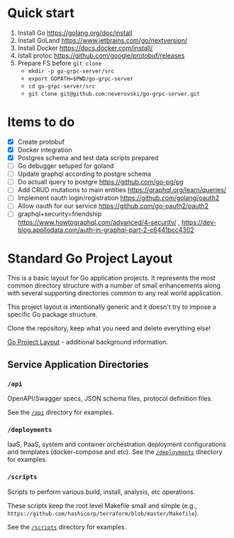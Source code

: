 # Quick start

1. Install Go https://golang.org/doc/install
2. Install GoLand https://www.jetbrains.com/go/nextversion/
3. Install Docker https://docs.docker.com/install/
4. Istall protoc https://github.com/google/protobuf/releases
5. Prepare FS before `git clone`
   - `mkdir -p go-grpc-server/src`
   - `export GOPATH=$PWD/go-grpc-server`
   - `cd go-grpc-server/src`
   - `git clone git@github.com:neverovski/go-grpc-server.git`

# Items to do

 - [X] Create protobuf 
 - [X] Docker integration
 - [X] Postgres schema and test data scripts prepared
 - [ ] Go debugger setuped for goland
 - [ ] Update graphql according to postgre schema 
 - [ ] Do actuall query to postgre https://github.com/go-pg/pg
 - [ ] Add CRUD mutations to main entities https://graphql.org/learn/queries/
 - [ ] Implement oauth login/registration https://github.com/golang/oauth2
 - [ ] Allow oauth for our service https://github.com/go-oauth2/oauth2
 - [ ] graphql+security=friendship https://www.howtographql.com/advanced/4-security/ , https://dev-blog.apollodata.com/auth-in-graphql-part-2-c6441bcc4302
 
 # Standard Go Project Layout
 
 This is a basic layout for Go application projects. It represents the most common directory structure with a number of small enhancements along with several supporting directories common to any real world application. 
 
 This project layout is intentionally generic and it doesn't try to impose a specific Go package structure.
 
 Clone the repository, keep what you need and delete everything else!
 
 [Go Project Layout](https://medium.com/golang-learn/go-project-layout-e5213cdcfaa2) - additional background information.
  
 ## Service Application Directories
 
### `/api`

OpenAPI/Swagger specs, JSON schema files, protocol definition files.

See the [`/api`](api/README.md) directory for examples.

### `/deployments`

IaaS, PaaS, system and container orchestration deployment configurations and templates (docker-compose and etc).
See the [`/deployments`](deployments/README.md) directory for examples.

### `/scripts`

Scripts to perform various build, install, analysis, etc operations.

These scripts keep the root level Makefile small and simple (e.g., `https://github.com/hashicorp/terraform/blob/master/Makefile`).

See the [`/scripts`](scripts/README.md) directory for examples.
